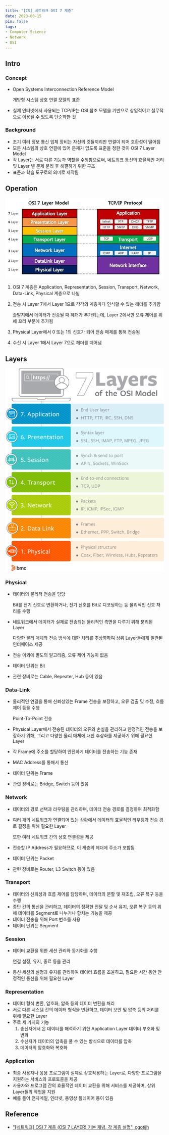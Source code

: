 ```yaml
---
title: "[CS] 네트워크 OSI 7 계층"
date: 2023-08-15
pin: false
tags:
- Computer Science
- Network
- OSI
---
```


## Intro

### Concept

- Open Systems Interconnection Reference Model

  개방형 시스템 상호 연결 모델의 표준

- 실제 인터넷에서 사용되는 TCP/IP는 OSI 참조 모델을 기반으로 상업적이고 실무적으로 이용될 수 있도록 단순화한 것

### Background

- 초기 여러 정보 통신 업체 장비는 자신의 것들끼리만 연결이 되어 호환성이 떨어짐
- 모든 시스템의 상호 연결에 있어 문제가 없도록 표준을 정한 것이 OSI 7 Layer Model
- 각 Layer는 서로 다른 기능과 역할을 수행함으로써, 네트워크 통신의 효율적인 처리 및 Layer 별 문제 분리 후 해결하기 위한 구조
- 표준과 학습 도구로의 의미로 제작됨



## Operation

![OSI 7 Model](images/osi-model.jpg)

1. OSI 7 계층은 Application, Representation, Session, Transport, Network, Data-Link, Physical 계층으로 나뉨

2. 전송 시 Layer 7에서 Layer 1으로 각각의 계층마다 인식할 수 있는 헤더를 추가함

   출발지에서 데이터가 전송될 때 헤더가 추가되는데, Layer 2에서만 오류 제어를 위해 꼬리 부분에 추가됨

3. Physical Layer에서 0 또는 1의 신호가 되어 전송 매체를 통해 전송됨

4. 수신 시 Layer 1에서 Layer 7으로 헤더를 떼어냄



## Layers

![OSI 7 Layers with Examples](images/osi-model-with-example.png)

### Physical

- 데이터의 물리적 전송을 담당

  Bit를 전기 신호로 변환하거나, 전기 신호를 Bit로 디코딩하는 등 물리적인 신호 처리를 수행

- 네트워크에서 데이터가 실제로 전송되는 물리적인 측면을 다루기 위해 분리된 Layer

  다양한 물리 매체와 전송 방식에 대한 처리를 추상화하여 상위 Layer들에게 일관된 인터페이스 제공

- 전송 이외에 별도의 알고리즘, 오류 제어 기능이 없음

- 데이터 단위는 Bit

- 관련 장비로는 Cable, Repeater, Hub 등이 있음

### Data-Link

- 물리적인 연결을 통해 신뢰성있는 Frame 전송을 보장하고, 오류 검출 및 수정, 흐름 제어 등을 수행

  Point-To-Point 전송

- Physical Layer에서 전송된 데이터의 오류와 손실을 관리하고 안정적인 전송을 보장하기 위해, 그리고 다양한 물리 매체에 대한 추상화를 제공하기 위해 필요한 Layer

- 각 Frame에 주소를 할당하여 안전하게 데이터를 전송하는 기능 존재

- MAC Address를 통해서 통신

- 데이터 단위는 Frame

- 관련 장비로는 Bridge, Switch 등이 있음

### Network

- 데이터의 경로 선택과 라우팅을 관리하며, 데이터 전송 경로를 결정하여 최적화함

- 여러 개의 네트워크가 연결되어 있는 상황에서 데이터의 효율적인 라우팅과 전송 경로 결정을 위해 필요한 Layer

  또한 여러 네트워크 간의 상호 연결성을 제공

- 전송할 IP Address가 필요하므로, 이 계층의 헤더에 주소가 포함됨

- 데이터 단위는 Packet

- 관련 장비로는 Router, L3 Switch 등이 있음

### Transport

- 데이터의 신뢰성과 흐름 제어를 담당하며, 데이터의 분할 및 재조립, 오류 복구 등을 수행
- 종단 간의 통신을 관리하고, 데이터의 정확한 전달 및 순서 유지, 오류 복구 등의 위해 데이터를 Segment로 나누거나 합치는 기능을 제공
- 데이터 전송을 위해 Port 번호를 사용
- 데이터 단위는 Segment

### Session

- 데이터 교환을 위한 세션 관리와 동기화를 수행

  연결 설정, 유지, 종료 등을 관리

- 통신 세션의 설정과 유지를 관리하여 데이터 흐름을 조율하고, 필요한 시간 동안 안정적인 통신을 위해 필요한 Layer

### Representation

- 데이터 형식 변환, 암호화, 압축 등의 데이터 변환을 처리
- 서로 다른 시스템 간의 데이터 형식을 변환하고, 데이터 보안 및 압축 등의 처리를 위해 필요한 Layer
- 주로 세 가지의 기능
  1. 송신자에서 온 데이터를 해석하기 위한 Application Layer 데이터 부호화 및 변화
  2. 수신자가 데이터의 압축을 풀 수 있는 방식으로 데이터를 압축
  3. 데이터의 암호화와 복호화

### Application

- 최종 사용자나 응용 프로그램이 실제로 상호작용하는 Layer로, 다양한 프로그램을 지원하는 서비스와 프로토콜을 제공
- 사용자와 프로그램 간의 효율적인 데이터 교환을 위해 서비스를 제공하며, 상위 Layer들의 작업을 지원
- 예를 들어 전자메일, 인터넷, 동영상 플레이어 등이 있음



## Reference

- ["[네트워크] OSI 7 계층 (OSI 7 LAYER) 기본 개념, 각 계층 설명", cgotijh](https://velog.io/@cgotjh/%EB%84%A4%ED%8A%B8%EC%9B%8C%ED%81%AC-OSI-7-%EA%B3%84%EC%B8%B5-OSI-7-LAYER-%EA%B8%B0%EB%B3%B8-%EA%B0%9C%EB%85%90-%EA%B0%81-%EA%B3%84%EC%B8%B5-%EC%84%A4%EB%AA%85)